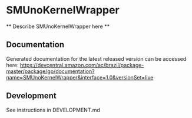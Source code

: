 # SMUnoKernelWrapper

** Describe SMUnoKernelWrapper here **

## Documentation

Generated documentation for the latest released version can be accessed here:
https://devcentral.amazon.com/ac/brazil/package-master/package/go/documentation?name=SMUnoKernelWrapper&interface=1.0&versionSet=live

## Development

See instructions in DEVELOPMENT.md
